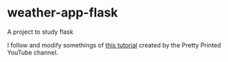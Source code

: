 # weather-app-flask
A project to study flask

I follow and modify somethings of [this tutorial](https://www.youtube.com/watch?v=lWA0GgUN8kg) created by the Pretty Printed YouTube channel.
